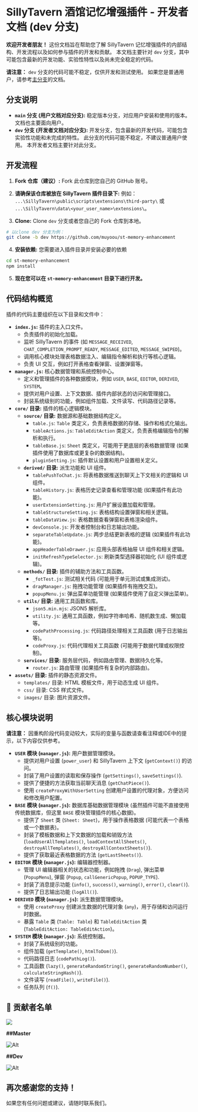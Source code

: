 # SillyTavern 酒馆记忆增强插件 - 开发者文档 (dev 分支)

**欢迎开发者朋友！**  这份文档旨在帮助您了解 SillyTavern 记忆增强插件的内部结构、开发流程以及如何参与插件的开发和贡献。 本文档主要针对 `dev` 分支，其中可能包含最新的开发功能、实验性特性以及尚未完全稳定的代码。

**请注意：** `dev` 分支的代码可能不稳定，仅供开发和测试使用。  如果您是普通用户，请参考[主分支](https://github.com/muyoou/st-memory-enhancement)的文档。

## 分支说明

* **`main` 分支 (用户文档对应分支):**  稳定版本分支，对应用户安装和使用的版本。 文档也主要面向用户。
* **`dev` 分支 (开发者文档对应分支):**  开发分支，包含最新的开发代码，可能包含实验性功能和未完成的特性。  此分支的代码可能不稳定，不建议普通用户使用。  本开发者文档主要针对此分支。

## 开发流程

1. **Fork 仓库（建议）:**  Fork 此仓库到您自己的 GitHub 账号。

2. **请确保该仓库被放在 SillyTavern 插件目录下:**  例如： `...\SillyTavern\public\scripts\extensions\third-party\` 或 `...\SillyTavern\data\<your_user_name>\extensions\`。

3. **Clone:**  Clone `dev` 分支或者您自己的 Fork 仓库到本地。
```bash
# 以clone dev 分支为例：
git clone -b dev https://github.com/muyoou/st-memory-enhancement
```

4. **安装依赖:**  您需要进入插件目录并安装必要的依赖
```bash
cd st-memory-enhancement
npm install
```

5. **现在您可以在 `st-memory-enhancement` 目录下进行开发。**

## 代码结构概览

插件的代码主要组织在以下目录和文件中：

* **`index.js`:** 插件的主入口文件。
    * 负责插件的初始化加载。
    * 监听 SillyTavern 的事件 (如 `MESSAGE_RECEIVED`, `CHAT_COMPLETION_PROMPT_READY`, `MESSAGE_EDITED`, `MESSAGE_SWIPED`)。
    * 调用核心模块处理表格数据注入、编辑指令解析和执行等核心逻辑。
    * 负责 UI 交互，例如打开表格查看弹窗、设置弹窗等。
* **`manager.js`:**  核心数据管理和系统控制中心。
    * 定义和管理插件的各种数据模块，例如 `USER`, `BASE`, `EDITOR`, `DERIVED`, `SYSTEM`。
    * 提供对用户设置、上下文数据、插件内部状态的访问和管理接口。
    * 封装系统级别的功能，例如组件加载、文件读写、代码路径记录等。
* **`core/` 目录:**  插件的核心逻辑模块。
    * **`source/` 目录:**  数据源和基础数据结构定义。
        * `table.js`:  `Table` 类定义，负责表格数据的存储、操作和格式化输出。
        * `tableActions.js`:  `TableEditAction` 类定义，负责表格编辑指令的解析和执行。
        * `tableBase.js`:  `Sheet` 类定义，可能用于更底层的表格数据管理 (如果插件使用了数据库或更复杂的数据结构)。
        * `pluginSetting.js`:  插件默认设置和用户设置相关定义。
    * **`derived/` 目录:**  派生功能和 UI 组件。
        * `tablePushToChat.js`:  将表格数据推送到聊天上下文相关的逻辑和 UI 组件。
        * `tableHistory.js`:  表格历史记录查看和管理功能 (如果插件有此功能)。
        * `userExtensionSetting.js`:  用户扩展设置加载和管理。
        * `tableStructureSetting.js`:  表格结构设置弹窗和相关逻辑。
        * `tableDataView.js`:  表格数据查看弹窗和表格渲染组件。
        * `devConsole.js`:  开发者控制台和日志输出功能。
        * `separateTableUpdate.js`:  两步总结更新表格的逻辑 (如果插件有此功能)。
        * `appHeaderTableDrawer.js`:  应用头部表格抽屉 UI 组件和相关逻辑。
        * `initRefreshTypeSelector.js`:  刷新类型选择器初始化 (UI 组件或逻辑)。
    * **`methods/` 目录:**  插件的辅助方法和工具函数。
        * `_fotTest.js`:  测试相关代码 (可能用于单元测试或集成测试)。
        * `dragManager.js`:  拖拽功能管理 (如果插件有拖拽交互)。
        * `popupMenu.js`:  弹出菜单功能管理 (如果插件使用了自定义弹出菜单)。
    * **`utils/` 目录:**  通用工具函数和库。
        * `json5.min.mjs`:  JSON5 解析库。
        * `utility.js`:  通用工具函数，例如字符串哈希、随机数生成、懒加载等。
        * `codePathProcessing.js`:  代码路径处理相关工具函数 (用于日志输出等)。
        * `codeProxy.js`:  代码代理相关工具函数 (可能用于数据代理或权限控制)。
    * **`services/` 目录:**  服务层代码，例如路由管理、数据持久化等。
        * `router.js`:  路由管理 (如果插件有复杂的内部路由)。
* **`assets/` 目录:**  插件的静态资源文件。
    * `templates/` 目录:  HTML 模板文件，用于动态生成 UI 组件。
    * `css/` 目录:  CSS 样式文件。
    * `images/` 目录:  图片资源文件。

## 核心模块说明

**请注意：** 因重构阶段代码变动较大，实际的变量与函数请查看注释或IDE中的提示，以下内容仅供参考。

* **`USER` 模块 (`manager.js`):**  用户数据管理模块。
    * 提供对用户设置 (`power_user`) 和 SillyTavern 上下文 (`getContext()`) 的访问。
    * 封装了用户设置的读取和保存操作 (`getSettings()`, `saveSettings()`).
    * 提供了便捷的方法获取当前聊天消息 (`getChatPiece()`).
    * 使用 `createProxyWithUserSetting` 创建用户设置的代理对象，方便访问和修改用户配置。
* **`BASE` 模块 (`manager.js`):**  数据库基础数据管理模块 (虽然插件可能不直接使用传统数据库，但这里 `BASE` 模块管理插件的核心数据)。
    * 提供了 `Sheet` 类 (`Sheet: Sheet`)，用于操作表格数据 (可能代表一个表格或一个数据表)。
    * 封装了模板数据和上下文数据的加载和销毁方法 (`loadUserAllTemplates()`, `loadContextAllSheets()`, `destroyAllTemplates()`, `destroyAllContextSheets()`).
    * 提供了获取最近表格数据的方法 (`getLastSheets()`).
* **`EDITOR` 模块 (`manager.js`):**  编辑器控制器。
    * 管理 UI 编辑器相关的状态和功能，例如拖拽 (`Drag`), 弹出菜单 (`PopupMenu`), 弹窗 (`Popup`, `callGenericPopup`, `POPUP_TYPE`).
    * 封装了消息提示功能 (`info()`, `success()`, `warning()`, `error()`, `clear()`).
    * 提供了日志输出功能 (`logAll()`).
* **`DERIVED` 模块 (`manager.js`):**  派生数据管理模块。
    * 使用 `createProxy` 创建派生数据的代理对象 (`any`)，用于存储和访问运行时数据。
    * 暴露 `Table` 类 (`Table: Table`) 和 `TableEditAction` 类 (`TableEditAction: TableEditAction`)。
* **`SYSTEM` 模块 (`manager.js`):**  系统控制器。
    * 封装了系统级别的功能。
    * 组件加载 (`getTemplate()`, `htmlToDom()`).
    * 代码路径日志 (`codePathLog()`).
    * 工具函数 (`lazy()`, `generateRandomString()`, `generateRandomNumber()`, `calculateStringHash()`).
    * 文件读写 (`readFile()`, `writeFile()`).
    * 任务队列 (`f()`).

## 👥 贡献者名单
<a href="https://github.com/muyoou/st-memory-enhancement/graphs/contributors">
  <img src="https://contrib.rocks/image?repo=muyoou/st-memory-enhancement" />
</a>

**##Master**

![Alt](https://repobeats.axiom.co/api/embed/ece4e039de7cf89ed5ccc9fba2e9b432e44dfaaa.svg "Repobeats analytics image")

**##Dev**

![Alt](https://repobeats.axiom.co/api/embed/eb3c2af1bcdb84704bb9ff8f61379fe38d634884.svg "Repobeats analytics image")

## 再次感谢您的支持！

如果您有任何问题或建议，请随时联系我们。
